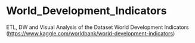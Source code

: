 # World_Development_Indicators
ETL, DW and Visual Analysis of the Dataset World Development Indicators (https://www.kaggle.com/worldbank/world-development-indicators)
